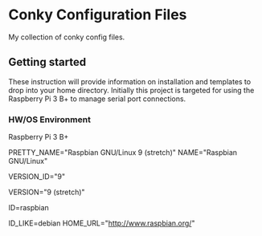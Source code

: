 # Conky Configuration Files
My collection of conky config files.

## Getting started
These instruction will provide information on installation and templates to drop into your home directory. Initially this project is targeted for using the Raspberry Pi 3 B+ to manage serial port connections.

### HW/OS Environment
Raspberry Pi 3 B+

PRETTY_NAME="Raspbian GNU/Linux 9 (stretch)"
NAME="Raspbian GNU/Linux"

VERSION_ID="9"

VERSION="9 (stretch)"

ID=raspbian

ID_LIKE=debian 
HOME_URL="http://www.raspbian.org/" 

